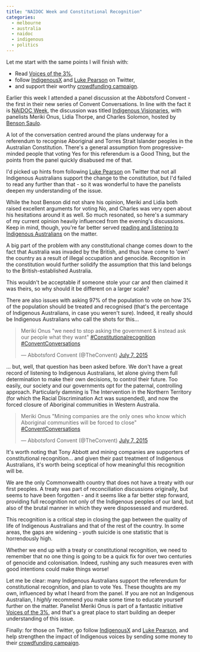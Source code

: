 ```yaml
---
title: "NAIDOC Week and Constitutional Recognition"
categories:
  - melbourne
  - australia
  - naidoc
  - indigenous
  - politics
---
```


Let me start with the same points I will finish with:

* Read [Voices of the 3%](http://www.voicesofthe3.net/),
* follow [IndigenousX](https://twitter.com/IndigenousX) and [Luke Pearson](https://twitter.com/LukeLPearson) on Twitter,
* and support their worthy [crowdfunding campaign](http://startsomegood.com/IndigenousX).

Earlier this week I attended a panel discussion at the Abbotsford Convent - the first in their new series of Convent Conversations. In line with the fact it is [NAIDOC Week](https://en.wikipedia.org/wiki/NAIDOC_Week), the discussion was titled [Indigenous Visionaries](http://abbotsfordconvent.com.au/whats-on/events-exhibitions/convent-conversations-indigenous-visionaries), with panelists Meriki Onus, Lidia Thorpe, and Charles Solomon, hosted by [Benson Saulo](https://twitter.com/bensonsaulo).

A lot of the conversation centred around the plans underway for a referendum to recognise Aboriginal and Torres Strait Islander peoples in the Australian Constitution. There's a general assumption from progressive-minded people that voting Yes for this referendum is a Good Thing, but the points from the panel quickly disabused me of that.

I'd picked up hints from following [Luke Pearson](https://twitter.com/LukeLPearson) on Twitter that not all Indigenous Australians support the change to the constitution, but I'd failed to read any further than that - so it was wonderful to have the panelists deepen my understanding of the issue.

While the host Benson did not share his opinion, Meriki and Lidia both raised excellent arguments for voting No, and Charles was very open about his hesitations around it as well. So much resonated, so here's a summary of my current opinion heavily influenced from the evening's discussions. Keep in mind, though, you're far better served [reading and listening to Indigenous Australians](http://www.voicesofthe3.net) on the matter.

A big part of the problem with any constitutional change comes down to the fact that Australia was invaded by the British, and thus have come to 'own' the country as a result of illegal occupation and genocide. Recognition in the constitution would further solidify the assumption that this land belongs to the British-established Australia.

This wouldn't be acceptable if someone stole your car and then claimed it was theirs, so why should it be different on a larger scale?

There are also issues with asking 97% of the population to vote on how 3% of the population should be treated and recognised (that's the percentage of Indigenous Australians, in case you weren't sure). Indeed, it really should be Indigenous Australians who call the shots for this...

<blockquote class="twitter-tweet" lang="en"><p lang="en" dir="ltr">Meriki Onus &quot;we need to stop asking the government &amp; instead ask our people what they want&quot; <a href="https://twitter.com/hashtag/Constitutionalrecognition?src=hash">#Constitutionalrecognition</a> <a href="https://twitter.com/hashtag/ConventConversations?src=hash">#ConventConversations</a></p>&mdash; Abbotsford Convent (@TheConvent) <a href="https://twitter.com/TheConvent/status/618343265679441920">July 7, 2015</a></blockquote> <script async src="//platform.twitter.com/widgets.js" charset="utf-8"></script>

... but, well, that question has been asked before. We don't have a great record of listening to Indigenous Australians, let alone giving them full determination to make their own decisions, to control their future. Too easily, our society and our governments opt for the paternal, controlling approach. Particularly damning is The Intervention in the Northern Territory (for which the Racial Discrimination Act was suspended), and now the forced closure of Aboriginal communities in Western Australia.

<blockquote class="twitter-tweet" lang="en"><p lang="en" dir="ltr">Meriki Onus &quot;Mining companies are the only ones who know which Aboriginal communities will be forced to close&quot; <a href="https://twitter.com/hashtag/ConventConversations?src=hash">#ConventConversations</a></p>&mdash; Abbotsford Convent (@TheConvent) <a href="https://twitter.com/TheConvent/status/618349534679183360">July 7, 2015</a></blockquote> <script async src="//platform.twitter.com/widgets.js" charset="utf-8"></script>

It's worth noting that Tony Abbott and mining companies are supporters of constitutional recognition... and given their past treatment of Indigenous Australians, it's worth being sceptical of how meaningful this recognition will be.

We are the only Commonwealth country that does not have a treaty with our first peoples. A treaty was part of reconciliation discussions originally, but seems to have been forgotten - and it seems like a far better step forward, providing full recognition not only of the Indigenous peoples of our land, but also of the brutal manner in which they were dispossessed and murdered.

This recognition is a critical step in closing the gap between the quality of life of Indigenous Australians and that of the rest of the country. In some areas, the gaps are widening - youth suicide is one statistic that is horrendously high.

Whether we end up with a treaty or constitutional recognition, we need to remember that no one thing is going to be a quick fix for over two centuries of genocide and colonisation. Indeed, rushing any such measures even with good intentions could make things worse!

Let me be clear: many Indigenous Australians support the referendum for constitutional recognition, and plan to vote Yes. These thoughts are my own, influenced by what I heard from the panel. If you are not an Indigenous Australian, I _highly_ recommend you make some time to educate yourself further on the matter. Panelist Meriki Onus is part of a fantastic initiative [Voices of the 3%](http://www.voicesofthe3.net/), and that's a great place to start building an deeper understanding of this issue.

Finally: for those on Twitter, go follow [IndigenousX](https://twitter.com/IndigenousX) and [Luke Pearson](https://twitter.com/LukeLPearson), and help strengthen the impact of Indigenous voices by sending some money to their [crowdfunding campaign](http://startsomegood.com/IndigenousX).
